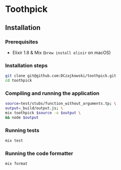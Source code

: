 # Toothpick
## Installation
### Prerequisites

* Elixir 1.8 & Mix (`brew install elixir` on macOS)

### Installation steps

```bash
git clone git@github.com:DCzajkowski/toothpick.git
cd toothpick
```

### Compiling and running the application

```bash
source=test/stubs/function_without_arguments.tp; \
output=_build/output.js; \
mix toothpick $source -o $output \
&& node $output
```

### Running tests

```bash
mix test
```

### Running the code formatter

```bash
mix format
```
